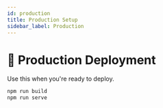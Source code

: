 ```yaml
---
id: production
title: Production Setup
sidebar_label: Production
---
```


# 🚀 Production Deployment

Use this when you're ready to deploy.

```bash
npm run build
npm run serve
